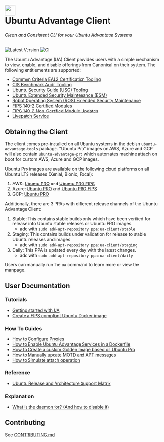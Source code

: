 <h1>
  <a href="https://ubuntu.com/advantage" target="_blank">
    <img src="./.assets/circle_of_friends.png" width="33"/>
  </a>
  <br>
  Ubuntu Advantage Client
</h1>

###### Clean and Consistent CLI for your Ubuntu Advantage Systems

![Latest Version](https://img.shields.io/github/v/tag/canonical/ubuntu-advantage-client.svg?label=Latest%20Version)
![CI](https://github.com/canonical/ubuntu-advantage-client/actions/workflows/ci-base.yaml/badge.svg?branch=main)

The Ubuntu Advantage (UA) Client provides users with a simple mechanism to
view, enable, and disable offerings from Canonical on their system. The
following entitlements are supported:

- [Common Criteria EAL2 Certification Tooling](https://ubuntu.com/security/cc)
- [CIS Benchmark Audit Tooling](https://ubuntu.com/security/cis)
- [Ubuntu Security Guide (USG) Tooling](https://ubuntu.com/security/certifications/docs/usg)
- [Ubuntu Extended Security Maintenance (ESM)](https://ubuntu.com/security/esm)
- [Robot Operating System (ROS) Extended Security Maintenance](https://ubuntu.com/robotics/ros-esm)
- [FIPS 140-2 Certified Modules](https://ubuntu.com/security/fips)
- [FIPS 140-2 Non-Certified Module Updates](https://ubuntu.com/security/fips)
- [Livepatch Service](https://ubuntu.com/security/livepatch)

## Obtaining the Client

The client comes pre-installed on all Ubuntu systems in the debian
`ubuntu-advantage-tools` package. "Ubuntu Pro" images on AWS, Azure and GCP
will also contain `ubuntu-advantage-pro` which automates machine attach
on boot for custom AWS, Azure and GCP images.

Ubuntu Pro images are available on the following cloud platforms on all Ubuntu LTS releases (Xenial, Bionic, Focal):
1. AWS: [Ubuntu PRO](https://ubuntu.com/aws/pro) and [Ubuntu PRO FIPS](https://ubuntu.com/aws/fips)
2. Azure: [Ubuntu PRO](https://ubuntu.com/azure/pro) and [Ubuntu PRO FIPS](https://ubuntu.com/azure/fips)
3. GCP: [Ubuntu PRO](https://ubuntu.com/gcp/pro)

Additionally, there are 3 PPAs with different release channels of the Ubuntu Advantage Client:

1. Stable: This contains stable builds only which have been verified for release into Ubuntu stable releases or Ubuntu PRO images.
    - add with `sudo add-apt-repository ppa:ua-client/stable`
2. Staging: This contains builds under validation for release to stable Ubuntu releases and images
    - add with `sudo add-apt-repository ppa:ua-client/staging`
3. Daily: This PPA is updated every day with the latest changes.
    - add with `sudo add-apt-repository ppa:ua-client/daily`

Users can manually run the `ua` command to learn more or view the manpage.

## User Documentation

### Tutorials

* [Getting started with UA](./docs/tutorials/basic_ua_commands.md)
* [Create a FIPS compliant Ubuntu Docker image](./docs/tutorials/create_a_fips_docker_image.md)

### How To Guides

* [How to Configure Proxies](./docs/howtoguides/configure_proxies.md)
* [How to Enable Ubuntu Advantage Services in a Dockerfile](./docs/howtoguides/enable_ua_in_dockerfile.md)
* [How to Create a custom Golden Image based on Ubuntu Pro](./docs/howtoguides/create_pro_golden_image.md)
* [How to Manually update MOTD and APT messages](./docs/howtoguides/update_motd_messages.md)
* [How to Simulate attach operation](./docs/howtoguides/how_to_simulate_attach.md)

### Reference

* [Ubuntu Release and Architecture Support Matrix](./docs/references/support_matrix.md)

### Explanation

* [What is the daemon for? (And how to disable it)](./docs/explanations/what_is_the_daemon.md)

## Contributing
See [CONTRIBUTING.md](CONTRIBUTING.md)
